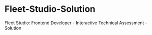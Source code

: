 # Fleet-Studio-Solution
Fleet Studio: Frontend Developer - Interactive Technical Assessment - Solution
